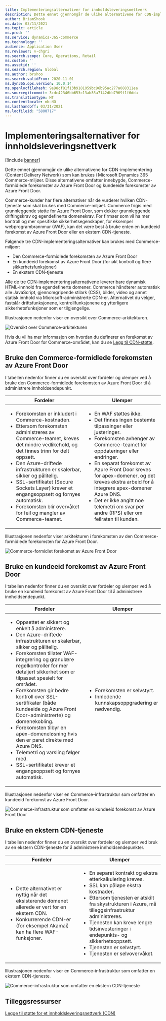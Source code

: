 ```yaml
---
title: Implementeringsalternativer for innholdsleveringsnettverk
description: Dette emnet gjennomgår de ulike alternativene for CDN-implementering (Content Delivery Network) som kan brukes i Microsoft Dynamics 365 Commerce-miljøer. Disse alternativene omfatter innebygde, Commerce-formidlede forekomster av Azure Front Door og kundeeide forekomster av Azure Front Door.
author: BrianShook
ms.date: 03/11/2021
ms.topic: article
ms.prod: ''
ms.service: dynamics-365-commerce
ms.technology: ''
audience: Application User
ms.reviewer: v-chgri
ms.search.scope: Core, Operations, Retail
ms.custom: ''
ms.assetid: ''
ms.search.region: Global
ms.author: brshoo
ms.search.validFrom: 2020-11-01
ms.dyn365.ops.version: 10.0.14
ms.openlocfilehash: 9e98cf81f13b9181059bc96b95ac277a088311ea
ms.sourcegitcommit: 3cdc42346bb653c13ab33a7142dbb7969f1f6dda
ms.translationtype: HT
ms.contentlocale: nb-NO
ms.lasthandoff: 03/31/2021
ms.locfileid: "5800717"
---
```

# <a name="content-delivery-network-implementation-options"></a>Implementeringsalternativer for innholdsleveringsnettverk

[!include [banner](includes/banner.md)]

Dette emnet gjennomgår de ulike alternativene for CDN-implementering (Content Delivery Network) som kan brukes i Microsoft Dynamics 365 Commerce-miljøer. Disse alternativene omfatter innebygde, Commerce-formidlede forekomster av Azure Front Door og kundeeide forekomster av Azure Front Door.

Commerce-kunder har flere alternativer når de vurderer hvilken CDN-tjeneste som skal brukes med Commerce-miljøet. Commerce frigis med grunnleggende støtte for Azure Front Door, som dekker grunnleggende driftingskrav og egendefinerte domenekrav. For firmaer som vil ha mer kontroll og mer spesifikke sikkerhetsegenskaper, for eksempel webprogrambrannmur (WAF), kan det være best å bruke enten en kundeeid forekomst av Azure Front Door eller en ekstern CDN-tjeneste.

Følgende tre CDN-implementeringsalternativer kan brukes med Commerce-miljøer:

- Den Commerce-formidlede forekomsten av Azure Front Door
- En kundeeid forekomst av Azure Front Door (for økt kontroll og flere sikkerhetsfunksjoner)
- En ekstern CDN-tjeneste

Alle de tre CDN-implementeringsalternativene leverer bare dynamisk HTML-innhold fra egendefinerte domener. Commerce håndterer automatisk alle JavaScript, gjennomgripende stilark (CSS), bilder, video og annet statisk innhold via Microsoft-administrerte CDN-er. Alternativet du velger, fastslår driftsfunksjonene, kontrollfunksjonene og ytterligere sikkerhetsfunksjoner som er tilgjengelige.

Illustrasjonen nedenfor viser en oversikt over Commerce-arkitekturen.

![Oversikt over Commerce-arkitekturen](media/Commerce_CDN-Option_ComparisonModels.png)

Hvis du vil ha mer informasjon om hvordan du definerer en forekomst av Azure Front Door for Commerce-området, kan du se [Legg til CDN-støtte](add-cdn-support.md).

## <a name="use-the-commerce-provided-azure-front-door-instance"></a>Bruke den Commerce-formidlede forekomsten av Azure Front Door

I tabellen nedenfor finner du en oversikt over fordeler og ulemper ved å bruke den Commerce-formidlede forekomsten av Azure Front Door til å administrere innholdsendepunkt.

| Fordeler | Ulemper |
|------|------|
| <ul><li>Forekomsten er inkludert i Commerce-kostnaden.</li><li>Ettersom forekomsten administreres av Commerce-teamet, kreves det mindre vedlikehold, og det finnes trinn for delt oppsett.</li><li>Den Azure-driftede infrastrukturen er skalerbar, sikker og pålitelig.</li><li>SSL-sertifikatet (Secure Sockets Layer) krever et engangsoppsett og fornyes automatisk.</li><li>Forekomsten blir overvåket for feil og mangler av Commerce-teamet.</li></ul> | <ul><li>En WAF støttes ikke.</li><li>Det finnes ingen bestemte tilpassinger eller justeringer.</li><li>Forekomsten avhenger av Commerce-teamet for oppdateringer eller endringer.</li><li>En separat forekomst av Azure Front Door kreves for apex-domener, og det kreves ekstra arbeid for å integrere apex-domener Azure DNS.</li><li>Det er ikke angitt noe telemetri om svar per andre (RPS) eller om feilraten til kunden.</li></ul> |

Illustrasjonen nedenfor viser arkitekturen i forekomsten av den Commerce-formidlede forekomsten for Azure Front Door.

![Commerce-formidlet forekomst av Azure Front Door](media/Commerce_CDN-Option_CommerceFrontDoor.png)

## <a name="use-a-customer-owned-azure-front-door-instance"></a>Bruke en kundeeid forekomst av Azure Front Door

I tabellen nedenfor finner du en oversikt over fordeler og ulemper ved å bruke en kundeeid forekomst av Azure Front Door til å administrere innholdsendepunkt.

| Fordeler | Ulemper |
|------|------|
| <ul><li>Oppsettet er sikkert og enkelt å administrere.</li><li>Den Azure-driftede infrastrukturen er skalerbar, sikker og pålitelig.</li><li>Forekomsten tillater WAF-integrering og granulære regelkontroller for mer detaljert sikkerhet som er tilpasset spesielt for området.</li><li>Forekomsten gir bedre kontroll over SSL-sertifikater (både kundeeide og Azure Front Door-administrerte) og domenekobling.</li><li>Forekomsten tilbyr en apex-domeneløsning hvis den er paret direkte med Azure DNS.</li><li>Telemetri og varsling følger med.</li><li>SSL-sertifikatet krever et engangsoppsett og fornyes automatisk.</li></ul> | <ul><li>Forekomsten er selvstyrt.</li><li>Innledende kunnskapsoppgradering er nødvendig.</li></ul> |

Illustrasjonen nedenfor viser en Commerce-infrastruktur som omfatter en kundeeid forekomst av Azure Front Door.

![Commerce-infrastruktur som omfatter en kundeeid forekomst av Azure Front Door](media/Commerce_CDN-Option_CustomerOwnedAzureFrontDoor.png)

## <a name="use-an-external-cdn-service"></a>Bruke en ekstern CDN-tjeneste

I tabellen nedenfor finner du en oversikt over fordeler og ulemper ved bruk av en ekstern CDN-tjeneste for å administrere innholdsendepunkter.

| Fordeler | Ulemper |
|------|------|
| <ul><li>Dette alternativet er nyttig når det eksisterende domenet allerede er vert for en ekstern CDN.</li><li>Konkurrerende CDN-er (for eksempel Akamai) kan ha flere WAF-funksjoner.</li></ul> | <ul><li>En separat kontrakt og ekstra etterkalkulering kreves.</li><li>SSL kan påløpe ekstra kostnader.</li><li>Ettersom tjenesten er atskilt fra skystrukturen i Azure, må tilleggsinfrastruktur administreres.</li><li>Tjenesten kan kreve lengre tidsinvesteringer i endepunkts- og sikkerhetsoppsett.</li><li>Tjenesten er selvstyrt.</li><li>Tjenesten er selvovervåket.</li></ul> |

Illustrasjonen nedenfor viser en Commerce-infrastruktur som omfatter en ekstern CDN-tjeneste.

![Commerce-infrastruktur som omfatter en ekstern CDN-tjeneste](media/Commerce_CDN-Option_ExternalFrontDoor.png)

## <a name="additional-resources"></a>Tilleggsressurser

[Legge til støtte for et innholdsleveringsnettverk (CDN)](add-cdn-support.md)
